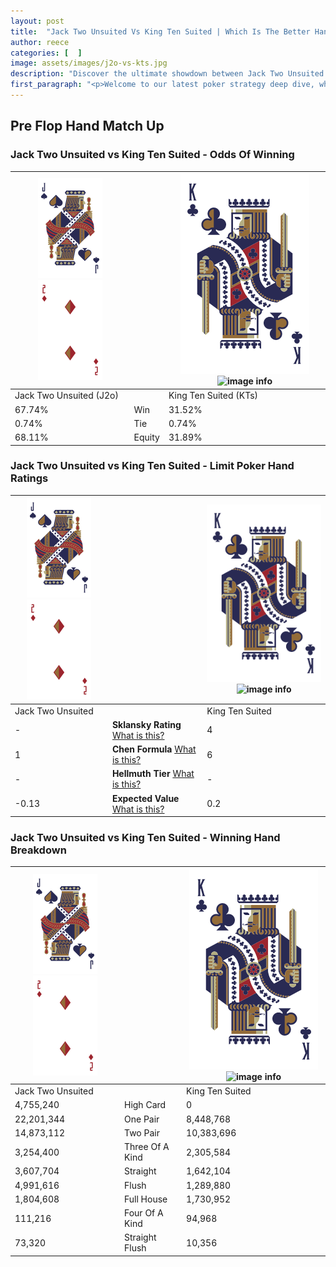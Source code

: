 ```yaml
---
layout: post
title:  "Jack Two Unsuited Vs King Ten Suited | Which Is The Better Hand In Poker? A Complete Guide"
author: reece
categories: [  ]
image: assets/images/j2o-vs-kts.jpg
description: "Discover the ultimate showdown between Jack Two Unsuited and King Ten Suited in poker! Uncover the odds, strategies, and scenarios where one hand triumphs over the other. Get ready to up your poker game with this thrilling analysis."
first_paragraph: "<p>Welcome to our latest poker strategy deep dive, where we're pitting two distinct hands against each other in a high-stakes showdown: Jack Two Unsuited vs King Ten Suited.</p><p>In the dynamic world of poker, every decision counts, and knowing which hand holds the upper hand is key to your success at the table.</p><p>In this article, we'll dissect these two hands, explore the scenarios where one dominates the other, and equip you with the knowledge to make strategic choices that can tip the odds in your favor.</p><p>Get ready to unravel the intriguing dynamics of these poker hands and elevate your game to new heights.</p>"
---
```




[comment]: # (sp0)

## Pre Flop Hand Match Up

<div class="table hand-ratings" markdown="1"> 



### Jack Two Unsuited vs King Ten Suited - Odds Of Winning


    
| ![image info](assets/images/hand1/J.png) ![image info](assets/images/hand1/2o.png) |  | ![image info](assets/images/hand2/K.png) ![image info](assets/images/hand2/Ts.png) |
| -------- | -------- | -------- |
| Jack Two Unsuited (J2o) |  | King Ten Suited (KTs) |
| 67.74% | Win | 31.52% |
| 0.74% | Tie | 0.74% |
| 68.11% | Equity | 31.89% |




[comment]: # (sp1)



### Jack Two Unsuited vs King Ten Suited - Limit Poker Hand Ratings


    
| ![image info](assets/images/hand1/J.png) ![image info](assets/images/hand1/2o.png) |  | ![image info](assets/images/hand2/K.png) ![image info](assets/images/hand2/Ts.png) |
| -------- | -------- | -------- |
| Jack Two Unsuited |  | King Ten Suited |
| - | **Sklansky Rating** [What is this?](/sklansky-rating-explained) | 4 |
| 1 | **Chen Formula** [What is this?](/chen-formula-explained) | 6 |
| - | **Hellmuth Tier** [What is this?](/Hellmuth-tier-explained) | - |
| -0.13 | **Expected Value** [What is this?](/expected-value-explained) | 0.2 |




[comment]: # (sp2)



### Jack Two Unsuited vs King Ten Suited - Winning Hand Breakdown


    
| ![image info](assets/images/hand1/J.png) ![image info](assets/images/hand1/2o.png) |  | ![image info](assets/images/hand2/K.png) ![image info](assets/images/hand2/Ts.png) |
| -------- | -------- | -------- |
| Jack Two Unsuited |  | King Ten Suited |
| 4,755,240 | High Card | 0 |
| 22,201,344 | One Pair | 8,448,768 |
| 14,873,112 | Two Pair | 10,383,696 |
| 3,254,400 | Three Of A Kind | 2,305,584 |
| 3,607,704 | Straight | 1,642,104 |
| 4,991,616 | Flush | 1,289,880 |
| 1,804,608 | Full House | 1,730,952 |
| 111,216 | Four Of A Kind | 94,968 |
| 73,320 | Straight Flush | 10,356 |




[comment]: # (sp3)



</div>

[comment]: # (sp4)



[comment]: # (sp5)

